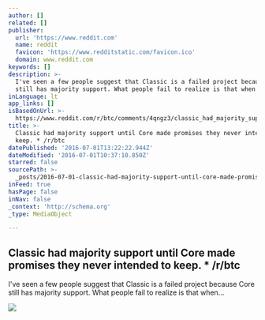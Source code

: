 ```yaml
---
author: []
related: []
publisher:
  url: 'https://www.reddit.com'
  name: reddit
  favicon: 'https://www.redditstatic.com/favicon.ico'
  domain: www.reddit.com
keywords: []
description: >-
  I've seen a few people suggest that Classic is a failed project because Core
  still has majority support. What people fail to realize is that when...
inLanguage: lt
app_links: []
isBasedOnUrl: >-
  https://www.reddit.com/r/btc/comments/4qngz3/classic_had_majority_support_until_core_made/
title: >-
  Classic had majority support until Core made promises they never intended to
  keep. * /r/btc
datePublished: '2016-07-01T13:22:22.944Z'
dateModified: '2016-07-01T10:37:10.850Z'
starred: false
sourcePath: >-
  _posts/2016-07-01-classic-had-majority-support-until-core-made-promises-they-n.md
inFeed: true
hasPage: false
inNav: false
_context: 'http://schema.org'
_type: MediaObject

---
```

<article style=""><h1>Classic had majority support until Core made promises they never intended to keep. * /r/btc</h1><p>I've seen a few people suggest that Classic is a failed project because Core still has majority support. What people fail to realize is that when...</p><img src="https://www.redditstatic.com/icon.png" /></article>